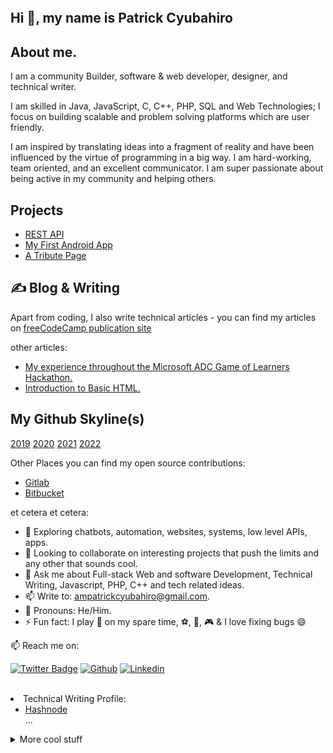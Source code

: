 <article class="markdown-body entry-content container-lg f5" itemprop="text"><p><a target="_blank" rel="noopener noreferrer" href="https://camo.githubusercontent.com/fb3d94103c1cabba7bcda3e74dc201b30782d58682a4e1423bc457d79fa8fe41/68747470733a2f2f6b6f6d617265762e636f6d2f67687076632f3f757365726e616d653d6573706f69724d7572"><img src="https://camo.githubusercontent.com/fb3d94103c1cabba7bcda3e74dc201b30782d58682a4e1423bc457d79fa8fe41/68747470733a2f2f6b6f6d617265762e636f6d2f67687076632f3f757365726e616d653d6573706f69724d7572" alt="" data-canonical-src="https://komarev.com/ghpvc/?username=patrickcyubahiro" style="max-width: 100%;"></a></p>
<p>

<!--<article class="markdown-body entry-content container-lg f5" itemprop="text"><h3 align="center"><a id="user-content--hi-there--im-idris" class="anchor" aria-hidden="true" href="#-hi-there--im-idris"><svg class="octicon octicon-link" viewBox="0 0 16 16" version="1.1" width="16" height="16" aria-hidden="true"><path fill-rule="evenodd" d="M7.775 3.275a.75.75 0 001.06 1.06l1.25-1.25a2 2 0 112.83 2.83l-2.5 2.5a2 2 0 01-2.83 0 .75.75 0 00-1.06 1.06 3.5 3.5 0 004.95 0l2.5-2.5a3.5 3.5 0 00-4.95-4.95l-1.25 1.25zm-4.69 9.64a2 2 0 010-2.83l2.5-2.5a2 2 0 012.83 0 .75.75 0 001.06-1.06 3.5 3.5 0 00-4.95 0l-2.5 2.5a3.5 3.5 0 004.95 4.95l1.25-1.25a.75.75 0 00-1.06-1.06l-1.25 1.25a2 2 0 01-2.83 0z"></path></svg></a> Hi there! <a target="_blank" rel="noopener noreferrer" href="https://raw.githubusercontent.com/MartinHeinz/MartinHeinz/master/wave.gif"><img src="https://raw.githubusercontent.com/MartinHeinz/MartinHeinz/master/wave.gif" width="30px" style="max-width:100%;"></a> My name is Patrick Cyubahiro</b></h3>-->
  
<h1 class="center">Hi 👋, my name is Patrick Cyubahiro</h1>
  
## About me.

I am a community Builder, software & web developer, designer, and technical writer.

I am skilled in Java, JavaScript, C, C++, PHP, SQL and Web Technologies; I focus on building scalable and problem solving platforms which are user friendly.

I am inspired by translating ideas into a fragment of reality and have been influenced by the virtue of programming in a big way. I am hard-working, team oriented, and an excellent communicator. I am super passionate about being active in my community and helping others.

<!--<p><g-emoji class="g-emoji" alias="closed_book" fallback-src="https://github.githubassets.com/images/icons/emoji/unicode/1f4d5.png">📕</g-emoji>  <strong>Latest Blog Posts</strong></p> -->
  
## Projects

 - [REST API](https://github.com/patrickcyubahiro/Simple-API)
 - [My First Android App](https://github.com/patrickcyubahiro/My-First-Android-App)
 - [A Tribute Page](https://github.com/patrickcyubahiro/A-Tribute-Page)
  
## &#x270d; Blog & Writing

Apart from coding, I also write technical articles - you can find my articles on [freeCodeCamp publication site]()

other articles:

<ul>
<li><a href="https://www.linkedin.com/pulse/my-experience-throughout-microsoft-adc-game-learners-cyubahiro/" rel="nofollow">My experience throughout the Microsoft ADC Game of Learners Hackathon.</a></li>
<li><a href="https://patrickcyubahiro.hashnode.dev/introduction-to-basic-html-ckia315za01cwits1dtogcby5" rel="nofollow">Introduction to Basic HTML.</a></li>
</ul>

## My Github Skyline(s)

[2019](https://skyline.github.com/patrickcyubahiro/2019)
[2020](https://skyline.github.com/patrickcyubahiro/2020)
[2021](https://skyline.github.com/patrickcyubahiro/2021)
[2022](https://skyline.github.com/patrickcyubahiro/2022)
  
Other Places you can find my open source contributions:

- [Gitlab](https://)
- [Bitbucket](https://)

et cetera et cetera:

- 🔭  Exploring chatbots, automation, websites, systems, low level APIs, apps. 
- 👯  Looking to collaborate on interesting projects that push the limits and any other that sounds cool.
- 💬  Ask me about Full-stack Web and software Development, Technical Writing, Javascript, PHP, C++ and tech related ideas.
- 📫  Write to: ampatrickcyubahiro@gmail.com.
- 👀 Pronouns: He/Him.
- ⚡  Fun fact: ​I​ ​pla​y​ :guitar: on my spare time, :soccer:, :basketball:, 🎮 & I love fixing bugs :smile:
  
📫 Reach me on: 

[![Twitter Badge](https://img.shields.io/badge/-@Pat_Cyubahiro-1ca0f1?style=flat&labelColor=1ca0f1&logo=twitter&logoColor=white)](https://twitter.com/Pat_Cyubahiro)
[![Github](https://img.shields.io/badge/-Github-000?style=flat&logo=Github&logoColor=white)](https://github.com/patrickcyubahiro)
[![Linkedin](https://img.shields.io/badge/-LinkedIn-blue?style=flat&logo=Linkedin&logoColor=white)](https://www.linkedin.com/in/patrick-cyubahiro-262188138/)
  
  <br>
<li>Technical Writing Profile:
<ul>
<li><a href="https://hashnode.com/@patrickcyubahiro" title="Blog" rel="nofollow">Hashnode</a></li>
 ...
</ul>
</li>
</ul>
</li>

<details>
<summary>
  More cool stuff
</summary>

</details>
